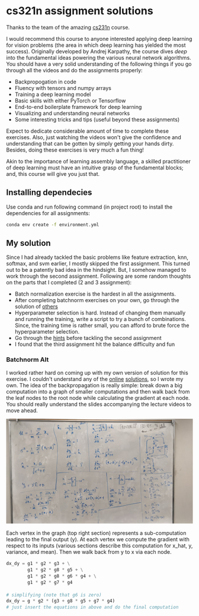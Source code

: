# cs321n assignment solutions

Thanks to the team of the amazing [cs231n][2] course.

I would recommend this course to anyone interested applying deep learning
for vision problems (the area in which deep learning has yielded the most
success). Originally developed by Andrej Karpathy, the course dives _deep_
into the fundamental ideas powering the various neural network algorithms.
You should have a very solid understanding of the following things if you
go through all the videos and do the assignments properly:

* Backpropogation in code
* Fluency with tensors and numpy arrays
* Training a deep learning model
* Basic skills with either PyTorch or Tensorflow
* End-to-end boilerplate framework for deep learning
* Visualizing and understanding neural networks
* Some interesting tricks and tips (useful beyond these assignments)

Expect to dedicate considerable amount of time to complete these exercises.
Also, just watching the videos won't give the confidence and understanding
that can be gotten by simply getting your hands dirty. Besides, doing these
exercises is very much a fun thing!

Akin to the importance of learning assembly language, a skilled practitioner
of deep learning must have an intuitive grasp of the fundamental blocks; and,
this course will give you just that.

## Installing dependecies

Use conda and run following command (in project root) to install the
dependencies for all assignments:

```bash
conda env create -f environment.yml
```

## My solution

Since I had already tackled the basic problems like feature extraction,
knn, softmax, and svm earlier, I mostly skipped the first assignment.
This turned out to be a patently bad idea in the hindsight. But, I somehow
managed to work through the second assignment. Following are some random
thoughts on the parts that I completed (2 and 3 assignment):

* Batch normalization exercise is the hardest in all the assignments.
* After completing batchnorm exercises on your own, go through the solution
of [others][3]
* Hyperparameter selection is hard. Instead of changing them manually and
running the training, write a script to try a bunch of combinations. Since,
the training time is rather small, you can afford to brute force the
hyperparameter selection.
* Go through the [hints][1] before tackling the second assignment
* I found that the third assignment hit the balance difficulty and fun

### Batchnorm Alt

I worked rather hard on coming up with my own version of solution for this
exercise. I couldn't understand any of the [online][4] [solutions][5], so
I wrote my own. The idea of the backpropagation is really simple:
break down a big computation into a graph of smaller computations and
then walk back from the leaf nodes to the root node while calculating
the gradient at each node. You should really understand the slides
accompanying the lecture videos to move ahead.

![Backprop](assignment3/backprop.jpg)

Each vertex in the graph (top right section) represents a sub-computation
leading to the final output (y). At each vertex we compute the gradient
with respect to its inputs (various sections describe this computation for
x_hat, y, variance, and mean). Then we walk back from y to x via each node.

```python
dx_dy = g1 * g2 * g3 + \
        g1 * g2 * g8 * g5 + \
        g1 * g2 * g8 * g6 * g4 + \
        g1 * g2 * g7 * g4

# simplifying (note that g6 is zero)
dx_dy = g * g2 * (g3 + g8 * g5 + g7 * g4)
# just insert the equations in above and do the final computation

```


[1]: https://www.reddit.com/r/cs231n/comments/443y2g/hints_for_a2/?st=j7ycdnkr&sh=a4775a0c
[2]: http://cs231n.stanford.edu/2017/
[3]: https://kratzert.github.io/2016/02/12/understanding-the-gradient-flow-through-the-batch-normalization-layer.html
[4]: https://kevinzakka.github.io/2016/09/14/batch_normalization/
[5]: http://cthorey.github.io./backpropagation/
